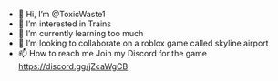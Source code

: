 - 👋 Hi, I’m @ToxicWaste1
- 👀 I’m interested in Trains
- 🌱 I’m currently learning too much
- 💞️ I’m looking to collaborate on a roblox game called skyline airport
- 📫 How to reach me Join my Discord for the game https://discord.gg/jZcaWgCB

<!---
ToxicWaste1/ToxicWaste1 is a ✨ special ✨ repository because its `README.md` (this file) appears on your GitHub profile.
You can click the Preview link to take a look at your changes.
--->
